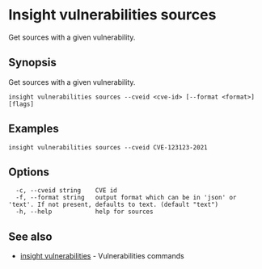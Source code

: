 # Insight vulnerabilities sources

Get sources with a given vulnerability.

## <a id='synopsis'></a>Synopsis

Get sources with a given vulnerability.

```
insight vulnerabilities sources --cveid <cve-id> [--format <format>] [flags]
```

## <a id='examples'></a>Examples

```
insight vulnerabilities sources --cveid CVE-123123-2021
```

## <a id='options'></a>Options

```
  -c, --cveid string    CVE id
  -f, --format string   output format which can be in 'json' or 'text'. If not present, defaults to text. (default "text")
  -h, --help            help for sources
```

## <a id='see-also'></a>See also

* [insight vulnerabilities](insight_vulnerabilities.md)	 - Vulnerabilities commands
